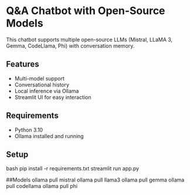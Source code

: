 # Q&A Chatbot with Open-Source Models

This chatbot supports multiple open-source LLMs (Mistral, LLaMA 3, Gemma, CodeLlama, Phi) with conversation memory.

## Features
- Multi-model support
- Conversational history
- Local inference via Ollama
- Streamlit UI for easy interaction

## Requirements
- Python 3.10
- Ollama installed and running

## Setup
bash
pip install -r requirements.txt
streamlit run app.py

##Models
ollama pull mistral
ollama pull llama3
ollama pull gemma
ollama pull codellama
ollama pull phi
